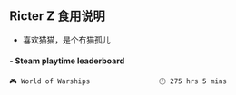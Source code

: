 ## Ricter Z 食用说明
- 喜欢猫猫，是个冇猫孤儿

<!-- steam-box start -->
#### - Steam playtime leaderboard
```text
🎮 World of Warships                 🕘 275 hrs 5 mins
```
<!-- Powered by https://github.com/YouEclipse/steam-box . -->
<!-- steam-box end -->
